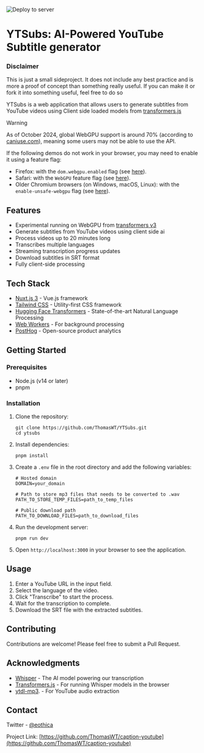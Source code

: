 ![Deploy to server](https://github.com/ThomasWT/YTSubs/actions/workflows/deploy.yml/badge.svg?branch=main)
# YTSubs: AI-Powered YouTube Subtitle generator

### Disclaimer
This is just a small sideproject. It does not include any best practice and is more a proof of concept than something really useful. If you can make it or fork it into something useful, feel free to do so

YTSubs is a web application that allows users to generate subtitles from YouTube videos using Client side loaded models from [transformers.js](https://github.com/xenova/transformers.js/tree/v3)

> [!WARNING]  
> As of October 2024, global WebGPU support is around 70% (according to [caniuse.com](https://caniuse.com/webgpu)), meaning some users may not be able to use the API.
>
> If the following demos do not work in your browser, you may need to enable it using a feature flag: 
>
> - Firefox: with the `dom.webgpu.enabled` flag (see [here](https://developer.mozilla.org/en-US/docs/Mozilla/Firefox/Experimental_features#:~:text=tested%20by%20Firefox.-,WebGPU%20API,-The%20WebGPU%20API)).
> - Safari: with the `WebGPU` feature flag (see [here](https://webkit.org/blog/14879/webgpu-now-available-for-testing-in-safari-technology-preview/)).
> - Older Chromium browsers (on Windows, macOS, Linux): with the `enable-unsafe-webgpu` flag (see [here](https://developer.chrome.com/docs/web-platform/webgpu/troubleshooting-tips)).

## Features
- Experimental running on WebGPU from [transformers v3](https://github.com/xenova/transformers.js/tree/v3)
- Generate subtitles from YouTube videos using client side ai
- Process videos up to 20 minutes long
- Transcribes multiple languages
- Streaming transcription progress updates
- Download subtitles in SRT format
- Fully client-side processing

## Tech Stack

- [Nuxt.js 3](https://nuxt.com/) - Vue.js framework
- [Tailwind CSS](https://tailwindcss.com/) - Utility-first CSS framework
- [Hugging Face Transformers](https://huggingface.co/transformers/) - State-of-the-art Natural Language Processing
- [Web Workers](https://developer.mozilla.org/en-US/docs/Web/API/Web_Workers_API) - For background processing
- [PostHog](https://posthog.com/) - Open-source product analytics

## Getting Started

### Prerequisites

- Node.js (v14 or later)
- pnpm

### Installation

1. Clone the repository:
   ```
   git clone https://github.com/ThomasWT/YTSubs.git
   cd ytsubs
   ```

2. Install dependencies:
   ```
   pnpm install
   ```

3. Create a `.env` file in the root directory and add the following variables:
   ```
   # Hosted domain
   DOMAIN=your_domain

   # Path to store mp3 files that needs to be converted to .wav
   PATH_TO_STORE_TEMP_FILES=path_to_temp_files

   # Public download path
   PATH_TO_DOWNLOAD_FILES=path_to_download_files
   ```

4. Run the development server:
   ```
   pnpm run dev
   ```

5. Open `http://localhost:3000` in your browser to see the application.

## Usage

1. Enter a YouTube URL in the input field.
2. Select the language of the video.
3. Click "Transcribe" to start the process.
4. Wait for the transcription to complete.
5. Download the SRT file with the extracted subtitles.

## Contributing

Contributions are welcome! Please feel free to submit a Pull Request.

## Acknowledgments

- [Whisper](https://github.com/openai/whisper) - The AI model powering our transcription
- [Transformers.js](https://github.com/xenova/transformers.js) - For running Whisper models in the browser
- [ytdl-mp3](https://github.com/joshunrau/ytdl-mp3). - For YouTube audio extraction

## Contact

Twitter - [@eothica](https://twitter.com/eothica)

Project Link: [https://github.com/ThomasWT/caption-youtube](https://github.com/ThomasWT/caption-youtube)

